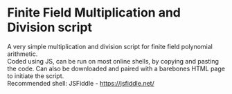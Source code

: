 # Finite Field Multiplication and Division script
A very simple multiplication and division script for finite field polynomial arithmetic.<br>
Coded using JS, can be run on most online shells, by copying and pasting the code. Can also be downloaded and paired with a barebones HTML page to initiate the script.<br>
Recommended shell: JSFiddle - https://jsfiddle.net/<br>
